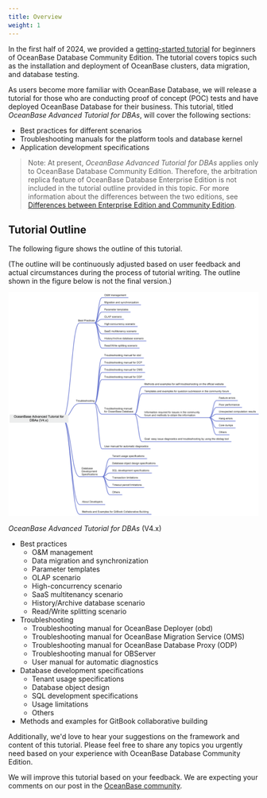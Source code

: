 ```yaml
---
title: Overview
weight: 1
---
```


In the first half of 2024, we provided a [getting-started tutorial](https://oceanbase.github.io/docs/user_manual/quick_starts/en-US/chapter_01_overview_of_the_oceanbase_database/introduction) for beginners of OceanBase Database Community Edition. The tutorial covers topics such as the installation and deployment of OceanBase clusters, data migration, and database testing.

As users become more familiar with OceanBase Database, we will release a tutorial for those who are conducting proof of concept (POC) tests and have deployed OceanBase Database for their business. This tutorial, titled *OceanBase Advanced Tutorial for DBAs*, will cover the following sections:

+ Best practices for different scenarios
+ Troubleshooting manuals for the platform tools and database kernel
+ Application development specifications

> Note: At present, *OceanBase Advanced Tutorial for DBAs* applies only to OceanBase Database Community Edition. Therefore, the arbitration replica feature of OceanBase Database Enterprise Edition is not included in the tutorial outline provided in this topic. For more information about the differences between the two editions, see [Differences between Enterprise Edition and Community Edition](https://en.oceanbase.com/docs/common-oceanbase-database-10000000001714481).
## Tutorial Outline
The following figure shows the outline of this tutorial.

(The outline will be continuously adjusted based on user feedback and actual circumstances during the process of tutorial writing. The outline shown in the figure below is not the final version.)

![image.png](/img/user_manual/operation_and_maintenance/en-US/about_this_manual/001.png)

*OceanBase Advanced Tutorial for DBAs* (V4.x)

+ Best practices
    - O&M management
    - Data migration and synchronization
    - Parameter templates
    - OLAP scenario
    - High-concurrency scenario
    - SaaS multitenancy scenario
    - History/Archive database scenario
    - Read/Write splitting scenario
+ Troubleshooting
    - Troubleshooting manual for OceanBase Deployer (obd)
    - Troubleshooting manual for OceanBase Migration Service (OMS)
    - Troubleshooting manual for OceanBase Database Proxy (ODP)
    - Troubleshooting manual for OBServer
    - User manual for automatic diagnostics
+ Database development specifications
    - Tenant usage specifications
    - Database object design
    - SQL development specifications
    - Usage limitations
    - Others
+ Methods and examples for GitBook collaborative building

Additionally, we'd love to hear your suggestions on the framework and content of this tutorial. Please feel free to share any topics you urgently need based on your experience with OceanBase Database Community Edition.

We will improve this tutorial based on your feedback. We are expecting your comments on our post in the [OceanBase community](https://ask.oceanbase.com/t/topic/35610431/).